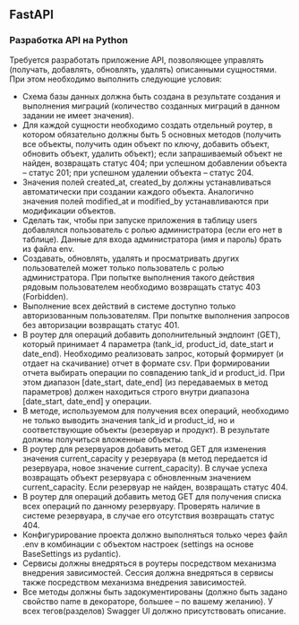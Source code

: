 ## FastAPI
### Разработка API на Python

Требуется разработать приложение API, позволяющее управлять (получать, добавлять, обновлять, удалять) описанными сущностями. При этом необходимо выполнить следующие условия:
- Схема базы данных должна быть создана в результате создания и выполнения миграций (количество созданных миграций в данном задании
не имеет значения).
- Для каждой сущности необходимо создать отдельный роутер, в котором обязательно должны быть 5 основных методов (получить все объекты, получить один объект по ключу, добавить объект, обновить объект, удалить объект); если запрашиваемый объект не найден, возвращать статус 404; при успешном добавлении объекта – статус 201; при успешном удалении объекта – статус 204.
- Значения полей created_at, created_by должны устанавливаться автоматически при создании каждого объекта. Аналогично значения полей modified_at и modified_by устанавливаются при модификации объектов.
- Сделать так, чтобы при запуске приложения в таблицу users добавлялся пользователь с ролью администратора (если его нет в таблице). Данные для входа администратора (имя и пароль) брать из файла env.
- Создавать, обновлять, удалять и просматривать других пользователей может только пользователь с ролью администратора. При попытке выполнения такого действия рядовым пользователем необходимо возвращать статус 403 (Forbidden).
- Выполнение всех действий в системе доступно только авторизованным пользователям. При попытке выполнения запросов без авторизации возвращать статус 401.
- В роутер для операций добавить дополнительный эндпоинт (GET), который принимает 4 параметра (tank_id, product_id, date_start и date_end). Необходимо реализовать запрос, который формирует (и отдает на скачивание) отчет в формате csv. При формировании отчета выбирать операции по совпадению tank_id и product_id. При этом диапазон [date_start, date_end] (из передаваемых в метод параметров) должен находиться строго внутри диапазона [date_start, date_end] у операции.
- В методе, используемом для получения всех операций, необходимо не только выводить значения tank_id и product_id, но и соответствующие объекты (резервуар и продукт). В результате должны получиться вложенные объекты.
- В роутер для резервуаров добавить метод GET для изменения значения current_capacity у резервуара (в метод передается id резервуара, новое значение current_capacity). В случае успеха возвращать объект резервуара с обновленным значением current_capacity. Если резервуар не найден, возвращать статус 404.
- В роутер для операций добавить метод GET для получения списка всех операций по данному резервуару. Проверять наличие в системе резервуара, в случае его отсутствия возвращать статус 404.
- Конфигурирование проекта должно выполняться только через файл .env в комбинации с объектом настроек (settings на основе BaseSettings из pydantic).
- Сервисы должны внедряться в роутеры посредством механизма внедрения зависимостей. Сессия должна внедряться в сервисы также посредством механизма внедрения зависимостей.
- Все методы должны быть задокументированы (должно быть задано свойство name в декораторе, большее – по вашему желанию). У всех тегов(разделов) Swagger UI должно присутствовать описание.
